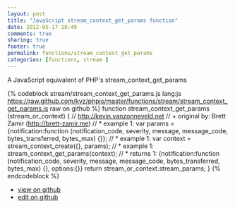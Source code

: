 ```yaml
---
layout: post
title: "JavaScript stream_context_get_params function"
date: 2012-05-17 18:49
comments: true
sharing: true
footer: true
permalink: functions/stream_context_get_params
categories: [functions, stream ]
---
```

A JavaScript equivalent of PHP's stream_context_get_params
<!-- more -->
{% codeblock stream/stream_context_get_params.js lang:js https://raw.github.com/kvz/phpjs/master/functions/stream/stream_context_get_params.js raw on github %}
function stream_context_get_params (stream_or_context) {
    // http://kevin.vanzonneveld.net
    // +   original by: Brett Zamir (http://brett-zamir.me)
    // *     example 1: var params = {notification:function (notification_code, severity, message, message_code, bytes_transferred, bytes_max) {}};
    // *     example 1: var context = stream_context_create({}, params);
    // *     example 1: stream_context_get_params(context);
    // *     returns 1: {notification:function (notification_code, severity, message, message_code, bytes_transferred, bytes_max) {}, options:{}}
    return stream_or_context.stream_params;
}
{% endcodeblock %}
<ul>
 <li><a href="https://github.com/kvz/phpjs/blob/master/functions/stream/stream_context_get_params.js">view on github</a></li>
 <li><a href="https://github.com/kvz/phpjs/edit/master/functions/stream/stream_context_get_params.js">edit on github</a></li>
</ul>
